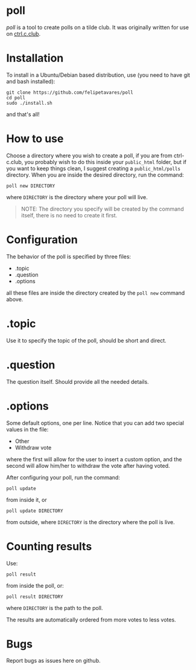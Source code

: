 # poll

*poll* is a tool to create polls on a tilde club.
It was originally written for use on [ctrl.c.club](http://ctrl-c.club).

# Installation

To install in a Ubuntu/Debian based distribution, use (you need to have git and bash installed):

	git clone https://github.com/felipetavares/poll
	cd poll
	sudo ./install.sh

and that's all!

# How to use

Choose a directory where you wish to create a poll,
if you are from ctrl-c.club, you probably wish to
do this inside your `public_html` folder, but if
you want to keep things clean, I suggest creating
a `public_html/polls` directory. When you are inside
the desired directory, run the command:

	poll new DIRECTORY

where `DIRECTORY` is the directory where your poll
will live.

> NOTE: The directory you specify will be created by the command
itself, there is no need to create it first.

# Configuration

The behavior of the poll is specified by three files:

 * .topic
 * .question
 * .options

all these files are inside the directory created by the `poll new` command above.

# .topic

Use it to specify the topic of the poll, should be short and direct.

# .question

The question itself. Should provide all the needed details.

# .options

Some default options, one per line. Notice that you can add two
special values in the file:

 * Other
 * Withdraw vote

where the first will allow for the user to  insert a custom
option, and the second will allow him/her to withdraw the
vote after having voted.

After configuring your poll, run the command:

	poll update

from inside it, or

	poll update DIRECTORY

from outside, where `DIRECTORY` is the directory where the poll is live.

# Counting results

Use:

	poll result

from inside the poll, or:

	poll result DIRECTORY

where `DIRECTORY` is the path to the poll.

The results are automatically ordered from more votes to less votes.

# Bugs

Report bugs as issues here on github.
